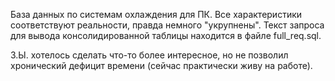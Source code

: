 База данных по системам охлаждения для ПК.
Все характеристики соответствуют реальности, правда немного "укрупнены".
Текст запроса для вывода консолидированной таблицы находится в файле full_req.sql.

З.Ы. хотелось сделать что-то более интересное, но не позволил хронический дефицит времени (сейчас практически живу на работе).
